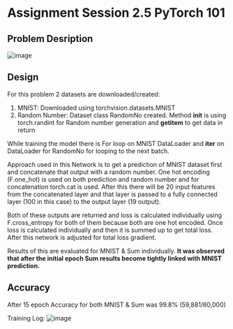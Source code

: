 # Assignment Session 2.5 PyTorch 101 

## Problem Desription

![image](https://user-images.githubusercontent.com/120099863/209846784-f75aaa07-2b7c-48b7-9345-141f5fb51aeb.png)

## Design
For this problem 2 datasets are downloaded/created:
1. MNIST: Downloaded using torchvision.datasets.MNIST
2. Random Number: Dataset class RandomNo created. Method __init__ is using torch.randint for Random number generation and __getitem__ to get data in return

While training the model there is For loop on MNIST DataLoader and <b>iter</b> on DataLoader for RandomNo for looping to the next batch.

Approach used in this Network is to get a prediction of MNIST dataset first and concatenate that output with a random number. One hot encoding (F.one_hot) is used on both prediction and random number and for concatenation torch.cat is used. After this there will be 20 input features from the concatenated layer and that layer is passed to a fully connected layer (100 in this case) to the output layer (19 output).

Both of these outputs are returned and loss is calculated individually using F.cross_entropy for both of them because both are one hot encoded. Once loss is calculated individually and then it is summed up to get total loss. After this network is adjusted for total loss gradient.

Results of this are evaluated for MNIST & Sum individually. <b>It was observed that after the initial epoch Sum results become tightly linked with MNIST prediction.</b>

## Accuracy
After 15 epoch Accuracy for both MNIST & Sum was 99.8% (59,881/60,000) 

Training Log:
![image](https://user-images.githubusercontent.com/120099863/209853271-9fa02fce-6b14-43dc-ba79-3e9fce319a40.png)



